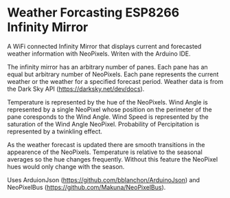 # Weather Forcasting ESP8266 Infinity Mirror
A WiFi connected Infinity Mirror that displays current and forecasted weather information with NeoPixels. Writen with the Arduino IDE.

The infinity mirror has an arbitrary number of panes.
Each pane has an equal but arbitrary number of NeoPixels.
Each pane represents the current weather or the weather for a specified forecast period.
Weather data is from the Dark Sky API (https://darksky.net/dev/docs).

Temperature is represented by the hue of the NeoPixels.
Wind Angle is represented by a single NeoPixel whose position on the perimeter of the pane coresponds to the Wind Angle.
Wind Speed is represented by the saturation of the Wind Angle NeoPixel.
Probability of Percipitation is represented by a twinkling effect.

As the weather forecast is updated there are smooth transitions in the appearence of the NeoPixels. Temperature is relative to the seasonal averages so the hue changes frequently. Without this feature the NeoPixel hues would only change with the season.

Uses ArduionJson (https://github.com/bblanchon/ArduinoJson) and NeoPixelBus (https://github.com/Makuna/NeoPixelBus).
